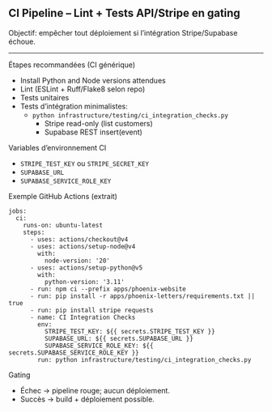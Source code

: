## CI Pipeline – Lint + Tests API/Stripe en gating

Objectif: empêcher tout déploiement si l’intégration Stripe/Supabase échoue.

---

Étapes recommandées (CI générique)
- Install Python and Node versions attendues
- Lint (ESLint + Ruff/Flake8 selon repo)
- Tests unitaires
- Tests d’intégration minimalistes:
  - `python infrastructure/testing/ci_integration_checks.py`
    - Stripe read-only (list customers)
    - Supabase REST insert(event)

Variables d’environnement CI
- `STRIPE_TEST_KEY` ou `STRIPE_SECRET_KEY`
- `SUPABASE_URL`
- `SUPABASE_SERVICE_ROLE_KEY`

Exemple GitHub Actions (extrait)
```
jobs:
  ci:
    runs-on: ubuntu-latest
    steps:
      - uses: actions/checkout@v4
      - uses: actions/setup-node@v4
        with:
          node-version: '20'
      - uses: actions/setup-python@v5
        with:
          python-version: '3.11'
      - run: npm ci --prefix apps/phoenix-website
      - run: pip install -r apps/phoenix-letters/requirements.txt || true
      - run: pip install stripe requests
      - name: CI Integration Checks
        env:
          STRIPE_TEST_KEY: ${{ secrets.STRIPE_TEST_KEY }}
          SUPABASE_URL: ${{ secrets.SUPABASE_URL }}
          SUPABASE_SERVICE_ROLE_KEY: ${{ secrets.SUPABASE_SERVICE_ROLE_KEY }}
        run: python infrastructure/testing/ci_integration_checks.py
```

Gating
- Échec → pipeline rouge; aucun déploiement.
- Succès → build + déploiement possible.


